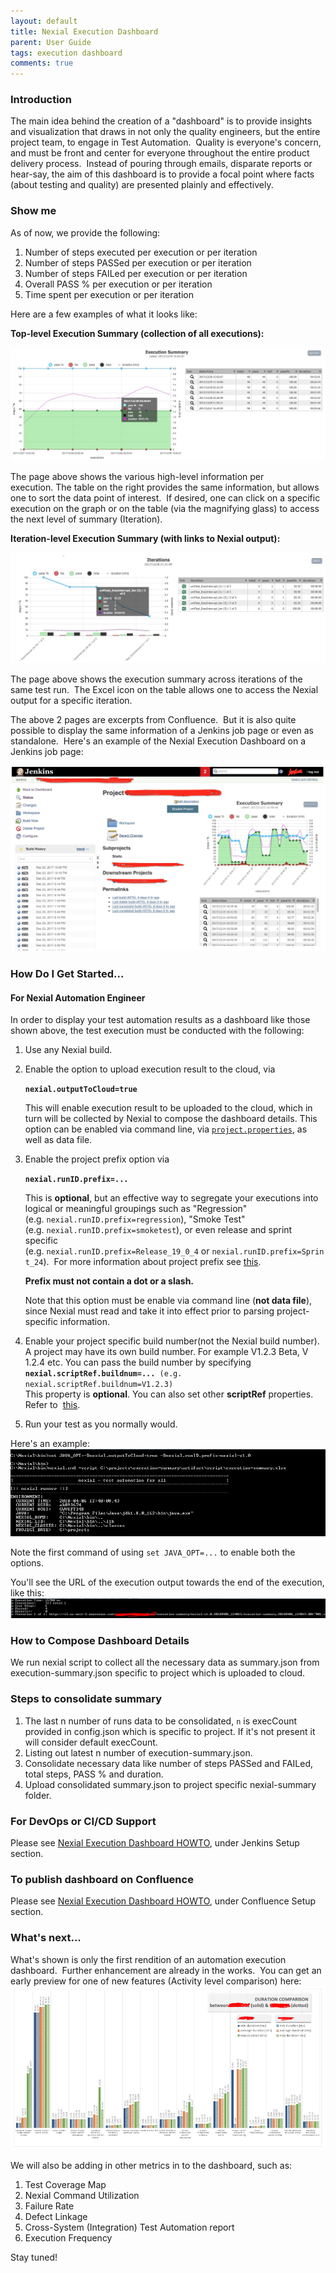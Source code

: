 ```yaml
---
layout: default
title: Nexial Execution Dashboard
parent: User Guide
tags: execution dashboard
comments: true
---
```



### Introduction
The main idea behind the creation of a "dashboard" is to provide insights and visualization that draws in not only 
the quality engineers, but the entire project team, to engage in Test Automation.  Quality is everyone's concern, and 
must be front and center for everyone throughout the entire product delivery process.  Instead of pouring through 
emails, disparate reports or hear-say, the aim of this dashboard is to provide a focal point where facts (about 
testing and quality) are presented plainly and effectively.


### Show me
As of now, we provide the following:

1.  Number of steps executed per execution or per iteration
2.  Number of steps PASSed per execution or per iteration
3.  Number of steps FAILed per execution or per iteration
4.  Overall PASS % per execution or per iteration
5.  Time spent per execution or per iteration

Here are a few examples of what it looks like:

**Top-level Execution Summary (collection of all executions):**<br/>

![](image/ExecutionDashboard_01.png)

The page above shows the various high-level information per execution. The table on the right provides the same 
information, but allows one to sort the data point of interest.  If desired, one can click on a specific execution on 
the graph or on the table (via the magnifying glass) to access the next level of summary (Iteration).

**Iteration-level Execution Summary (with links to Nexial output):**<br/>

![](image/ExecutionDashboard_02.png)

The page above shows the execution summary across iterations of the same test run.  The Excel icon on the table allows 
one to access the Nexial output for a specific iteration.

The above 2 pages are excerpts from Confluence.  But it is also quite possible to display the same information of a 
Jenkins job page or even as standalone.  Here's an example of the Nexial Execution Dashboard on a Jenkins job page:

![](image/ExecutionDashboard_03.png)


### How Do I Get Started...

#### For Nexial Automation Engineer

In order to display your test automation results as a dashboard like those shown above, the test execution must be 
conducted with the following:

1.  Use any Nexial build.
2.  Enable the option to upload execution result to the cloud, via  
      
    **`nexial.outputToCloud=true`**  
      
    This will enable execution result to be uploaded to the cloud, which in turn will be collected by Nexial to 
    compose the dashboard details.  This option can be enabled via command line, via 
    [`project.properties`](UnderstandingProjectStructure#artifactprojectproperties), as well as data file.
    
3.  Enable the project prefix option via  
      
    **`nexial.runID.prefix=...`**  
      
    This is **optional**, but an effective way to segregate your executions into logical or meaningful groupings such 
    as "Regression" (e.g. `nexial.runID.prefix=regression`), "Smoke Test" (e.g. `nexial.runID.prefix=smoketest`), or 
    even release and sprint specific (e.g. `nexial.runID.prefix=Release_19_0_4` or `nexial.runID.prefix=Sprint_24`).  
    For more information about project prefix see [this](../systemvars/index#nexial.runID.prefix).  
    
    **Prefix must not contain a dot or a slash.**  
      
    Note that this option must be enable via command line (**not data file**), since Nexial must read and take it 
    into effect prior to parsing project-specific information.

4.  Enable your project specific build number(not the Nexial build number). A project may have its own build number. 
    For example V1.2.3 Beta, V 1.2.4 etc. You can pass the build number by specifying  
    **`nexial.scriptRef.buildnum=... `**`(e.g. nexial.scriptRef.buildnum=V1.2.3)`  
    This property is **optional**. You can also set other **scriptRef** properties. Refer to 
    [this](../systemvars/index#nexial.scriptRef).  
      
5.  Run your test as you normally would.
  
Here's an example:<br/>
![](image/ExecutionDashboard_04.png)

Note the first command of using `set JAVA_OPT=...` to enable both the options.  

You'll see the URL of the execution output towards the end of the execution, like this:<br/>
![](image/ExecutionDashboard_05.png)


### How to Compose Dashboard Details
We run nexial script to collect all the necessary data as summary.json from execution-summary.json specific to project 
which is uploaded to cloud. 


### Steps to consolidate summary
1. The last n number of runs data to be consolidated, `n` is execCount provided in config.json which is specific to 
   project. If it's not present it will consider default execCount. 
2. Listing out latest n number of execution-summary.json.
3. Consolidate necessary data like number of steps PASSed and FAILed, total steps, PASS % and duration.
4. Upload consolidated summary.json to project specific nexial-summary folder.


### For DevOps or CI/CD Support
Please see [Nexial Execution Dashboard HOWTO](ExecutionDashboardHOWTO), under Jenkins Setup section.


### To publish dashboard on Confluence
Please see [Nexial Execution Dashboard HOWTO](ExecutionDashboardHOWTO), under Confluence Setup section.


### What's next...
What's shown is only the first rendition of an automation execution dashboard.  Further enhancement are already in 
the works.  You can get an early preview for one of new features (Activity level comparison) here: <br/>
![](image/ExecutionDashboard_06.png)

We will also be adding in other metrics in to the dashboard, such as:
1.  Test Coverage Map
2.  Nexial Command Utilization
3.  Failure Rate
4.  Defect Linkage
5.  Cross-System (Integration) Test Automation report
6.  Execution Frequency

Stay tuned!

